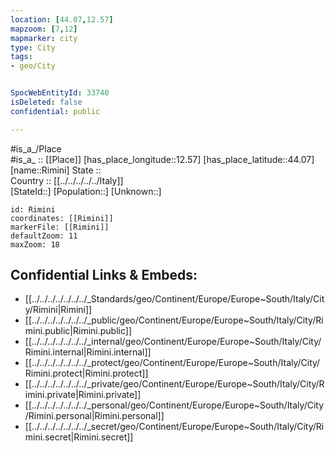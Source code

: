 ```yaml
---
location: [44.07,12.57] 
mapzoom: [7,12] 
mapmarker: city 
type: City
tags:
- geo/City


SpocWebEntityId: 33740
isDeleted: false
confidential: public

---
```

#is_a_/Place  
#is_a_ :: [[Place]] 
[has_place_longitude::12.57] 
[has_place_latitude::44.07] 
[name::Rimini] 
State ::  
Country :: [[../../../../../Italy]]  
[StateId::] 
[Population::] 
[Unknown::] 


```leaflet
id: Rimini
coordinates: [[Rimini]] 
markerFile: [[Rimini]] 
defaultZoom: 11 
maxZoom: 18
```


## Confidential Links & Embeds: 
- [[../../../../../../../_Standards/geo/Continent/Europe/Europe~South/Italy/City/Rimini|Rimini]] 
- [[../../../../../../../_public/geo/Continent/Europe/Europe~South/Italy/City/Rimini.public|Rimini.public]] 
- [[../../../../../../../_internal/geo/Continent/Europe/Europe~South/Italy/City/Rimini.internal|Rimini.internal]] 
- [[../../../../../../../_protect/geo/Continent/Europe/Europe~South/Italy/City/Rimini.protect|Rimini.protect]] 
- [[../../../../../../../_private/geo/Continent/Europe/Europe~South/Italy/City/Rimini.private|Rimini.private]] 
- [[../../../../../../../_personal/geo/Continent/Europe/Europe~South/Italy/City/Rimini.personal|Rimini.personal]] 
- [[../../../../../../../_secret/geo/Continent/Europe/Europe~South/Italy/City/Rimini.secret|Rimini.secret]] 
